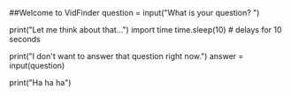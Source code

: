 ##Welcome to VidFinder
question = input("What is your question? ")

print("Let me think about that...")
import time
time.sleep(10) # delays for 10 seconds

print("I don't want to answer that question right now.")
answer = input(question)

print("Ha ha ha")
  
  
  
  
  
  
  
